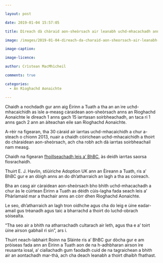 ```yaml
---

layout: post

date: 2019-01-04 15:57:05

title: Dìreach dà chàraid aon-sheòrsach air leanabh uchd-mhacachadh ann an Èirinn a Tuath o chionn 2013

image: /images/2019-01-04-direach-da-charaid-aon-sheorsach-air-leanabh-uchd-mhacachadh-ann-an-eirinn-a-tuath-o-chionn-2013.jpg

image-caption:

image-licence:

author: Crìstean MacMhìcheil

comments: true

categories:
  - An Rìoghachd Aonaichte

---
```


Chaidh a nochdadh gur ann aig Èirinn a Tuath a tha an an ìre uchd-mhacaichidh as ìsle a-measg càraidean aon-sheòrsach anns an Rìoghachd Aonaichte le dìreach 1 anns gach 15 iarrtasan soirbheachadh, an taca ri 1 anns gach 2 ann an àiteachan eile san Rìoghachd Aonaichte.

<!--more-->

A-rèir na figearan, tha 30 càraid air iarrtas uchd-mhacaichidh a chur a-steach o chionn 2013, nuair a chaidh còirichean uchd-mhacaichidh a thoirt do chàraidean aon-sheòrsach, ach cha robh ach dà iarrtas soirbheachail nam measg.

Chaidh na figearan [fhoillseachadh leis a&#8217; BhBC][1], às deidh iarrtas saorsa fiosrachaidh.

Thuirt E. J. Havlin, stiùiriche Adoption UK ann an Èireann a Tuath, ris a&#8217; BhBC gur e an dòigh anns an do dh’atharraich an lagh a tha as coireach.

Bha an casg air càraidean aon-sheòrsach bho bhith uchd-mhacachadh a chur às le cùirtean Èirinn a Tuath as dèidh cùis-lagha fada seach leis a&#8217; Phàrlamaid mar a thachair anns an còrr dhen Rìoghachd Aonaichte.

Le seo, dh&#8217;atharraich an lagh tron oidhche agus cha do leig e ùine eadar-amail gus trèanadh agus taic a bharrachd a thoirt do luchd-obrach sòisealta.

&#8220;Tha seo air a bhith na atharrachadh cultarach air leth, agus tha e a&#8217; toirt ùine airson gabhail ri sin&#8221;, ars i.

Thuirt neach-labhairt Roinn na Slàinte ris a&#8217; BhBC gur dòcha gur e am pròiseas fada ann an Èirinn a Tuath aon de na h-adhbharan airson ìre reusanta ìosal, a‘ ciallachadh gum faodadh cuid de na tagraichean a bhith air an aontachadh mar-thà, ach cha deach leanabh a thoirt dhaibh fhathast.

 [1]: https://www.bbc.co.uk/news/uk-northern-ireland-46568434
